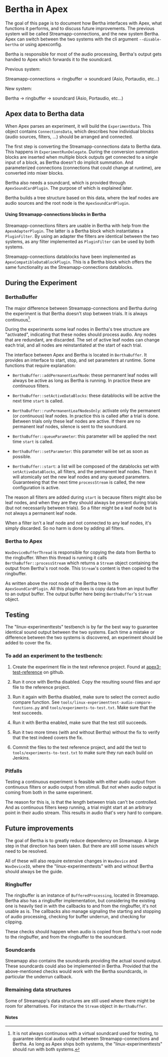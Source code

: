 Bertha in Apex
==============

The goal of this page is to document how Bertha interfaces with Apex, what
functions it performs, and to discuss future improvements. The previous system
will be called Streamapp-connections, and the new system Bertha. Apex can switch
between the two systems with the cli argument `--disable-bertha` or using
apexconfig.

Bertha is responsible for most of the audio processing, Bertha's output gets
handed to Apex which forwards it to the soundcard.

Previous system:

Streamapp-connections &rarr; ringbuffer &rarr; soundcard (Asio, Portaudio, etc...)

New system:

Bertha &rarr; ringbuffer &rarr; soundcard (Asio, Portaudio, etc...)

Apex data to Bertha data
--------------------------------------------

When Apex parses an experiment, it will build the `ExperimentData`. This object
contains `ConnectionsData`, which describes how individual blocks (audio
sources, filters, ...) should be arranged and connected.

The first step is converting the Streamapp-connections data to Bertha data. This
happens in `ExperimentRunDelegate`. During the conversion summation blocks are
inserted when multiple block outputs get connected to a single input of a block,
as Bertha doesn't do implicit summation. And parameterized connections
(connections that could change at runtime), are converted into mixer blocks.

Bertha also needs a soundcard, which is provided through
`ApexSoundCardPlugin`. The purpose of which is explained later.

Bertha builds a tree structure based on this data, where the leaf nodes are
audio sources and the root node is the `ApexSoundCardPlugin`.

#### Using Streamapp-connections blocks in Bertha

Streamapp-connections filters are usable in Bertha with help from the
`ApexAdapterPlugin`. The latter is a Bertha block which instantiates a
`PluginFilter`. By using an adapter the filters are identical between the two
systems, as any filter implemented as `PluginFilter` can be used by both
systems.

Streamapp-connections datablocks have been implemented as
`ApexCompatibleDataBlockPlugin`. This is a Bertha block which offers the same
functionality as the Streamapp-connections datablocks.

During the Experiment
---------------------

### BerthaBuffer

The major difference between Streamapp-connections and Bertha during the
experiment is that Bertha doesn't stop between trials. It is always
continuous[^1].

During the experiments some leaf nodes in Bertha's tree structure are
"activated", indicating that these nodes should process audio. Any nodes that
are redundant, are discarded. The set of active leaf nodes can change each
trial, and all nodes are reinstantiated at the start of each trial.

The interface between Apex and Bertha is located in `BerthaBuffer`. It provides
an interface to start, stop, and set parameters at runtime. Some functions that
require explanation:

* `BerthaBuffer::addPermanentLeafNode`: these permanent leaf nodes will always
  be active as long as Bertha is running. In practice these are *continuous*
  filters.

* `BerthaBuffer::setActiveDataBlocks`: these datablocks will be active the next
  time `start` is called.

* `BerthaBuffer::runPermanentLeafNodesOnly`: activate only the permanent (or
  *continuous*) leaf nodes. In practice this is called after a trial is
  done. Between trials only these leaf nodes are active. If there are no
  permanent leaf nodes, silence is sent to the soundcard.

* `BerthaBuffer::queueParameter`: this parameter will be applied the next time
  `start` is called.

* `BerthaBuffer::setParameter`: this parameter will be set as soon as possible.

* `BerthaBuffer::start`: a list will be composed of the datablocks set with
  `setActiveDataBlocks`, all filters, and the permanent leaf nodes. Then it will
  atomically set the new leaf nodes and any queued parameters. Guaranteeing that
  the next time `processStream` is called, the new configuration is active.

The reason all filters are added during `start` is because filters might also be
leaf nodes, and when they are they should always be present during trials (but
not necessarily between trials). So a filter might be a leaf node but is not
always a permanent leaf node.

When a filter isn't a leaf node and not connected to any leaf nodes, it's simply
discarded. So no harm is done by adding all filters.

### Bertha to Apex

`WavDeviceBufferThread` is responsible for copying the data from Bertha to the
ringbuffer. When this thread is running it calls `BerthaBuffer::processStream`
which returns a `Stream` object containing the output from Bertha's root
node. This `Stream`'s content is then copied to the ringbuffer.

As written above the root node of the Bertha tree is the
`ApexSoundCardPlugin`. All this plugin does is copy data from an input buffer to
an output buffer. The output buffer here being `BerthaBuffer`'s `Stream` object.

Testing
-------

The "linux-experimenttests" testbench is by far the best way to guarantee
identical sound output between the two systems. Each time a mistake or
difference between the two systems is discovered, an experiment should be added
to cover the fix.

### To add an experiment to the testbench:

1. Create the experiment file in the test reference project. Found at
   [apex3-test-reference](https://github.com/exporl/apex3-test-reference) on
   github.

2. Run it once with Bertha disabled. Copy the resulting sound files and apr file
   to the reference project.

3. Run it again with Bertha disabled, make sure to select the correct audio
   compare function. See `tools/linux-experimenttest-audio-compare-functions.py`
   and `tools/experiments-to-test.txt`. Make sure that the test succeeds.

4. Run it with Bertha enabled, make sure that the test still succeeds.

5. Run it two more times (with and without Bertha) without the fix to verify
   that the test indeed covers the fix.

6. Commit the files to the test reference project, and add the test to
   `tools/experiments-to-test.txt` to make sure they run each build on Jenkins.

### Pitfalls

Testing a continuous experiment is feasible with either audio output from
continuous filters or audio output from stimuli. But not when audio output is
coming from both in the same experiment.

The reason for this is, is that the length between trials can't be controlled.
And as continuous filters keep running, a trial might start at an arbitrary
point in their audio stream. This results in audio that's very hard to compare.

Future improvements
-------------------

The goal of Bertha is to greatly reduce dependency on Streamapp. A large step in
that direction has been taken. But there are still some issues which need to be
resolved.

All of these will also require extensive changes in `WavDevice` and
`WavDeviceIO`, where the "linux-experimenttests" with and without Bertha should
always be the guide.

### Ringbuffer

The ringbuffer is an instance of `BufferedProcessing`, located in
Streamapp. Bertha also has a ringbuffer implementation, but considering the
existing one is heavily tied in with the callbacks to and from the ringbuffer,
it's not usable as is. The callbacks also manage signaling the starting and
stopping of audio processing, checking for buffer underrun, and checking for
clipping.

These checks should happen when audio is copied from Bertha's root node to the
ringbuffer, and from the ringbuffer to the soundcard.

### Soundcards

Streamapp also contains the soundcards providing the actual sound output. These
soundcards could also be implemented in Bertha. Provided that the
above-mentioned checks would work with the Bertha soundcards, in particular the
underrun callback.

### Remaining data structures

Some of Streamapp's data structures are still used where there might be room for
alternatives. For instance the `Stream` object in `BerthaBuffer`.

#### Notes

[^1]: It is not always continuous with a virtual soundcard used for testing, to
    guarantee identical audio output between Streamapp-connections and Bertha.
    As long as Apex ships both systems, the "linux-experimenttests" should run
    with both systems.
